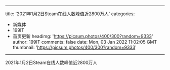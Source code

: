 
---
title: '2021年1月2日Steam在线人数峰值近2800万人'
categories: 
 - 新媒体
 - 199IT
 - 首页更新
headimg: 'https://picsum.photos/400/300?random=9333'
author: 199IT
comments: false
date: Mon, 03 Jan 2022 11:02:05 GMT
thumbnail: 'https://picsum.photos/400/300?random=9333'
---

<div>   
2021年1月2日Steam在线人数峰值近2800万人  
</div>
            